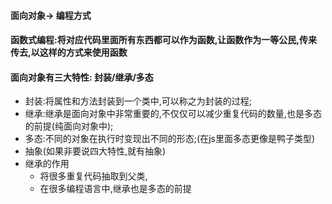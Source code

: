 #### 面向对象-> 编程方式 

#### 函数式编程:将对应代码里面所有东西都可以作为函数,让函数作为一等公民,传来传去,以这样的方式来使用函数

#### 面向对象有三大特性: 封装/继承/多态

* 封装:将属性和方法封装到一个类中,可以称之为封装的过程;
* 继承:继承是面向对象中非常重要的,不仅仅可以减少重复代码的数量,也是多态的前提(纯面向对象中);
* 多态:不同的对象在执行时变现出不同的形态;(在js里面多态更像是鸭子类型)
* 抽象(如果非要说四大特性,就有抽象)
* 继承的作用
  * 将很多重复代码抽取到父类,
  * 在很多编程语言中,继承也是多态的前提

